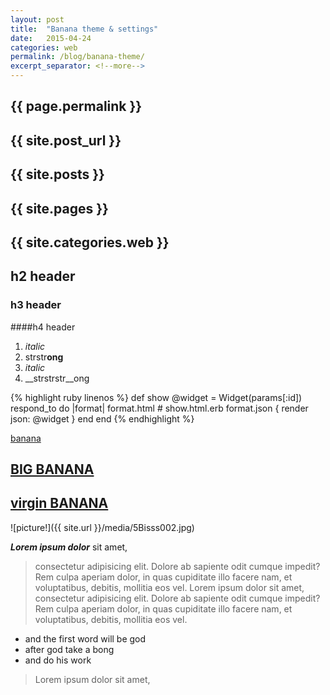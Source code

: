 ```yaml
---
layout: post
title:  "Banana theme & settings"
date:   2015-04-24 
categories: web
permalink: /blog/banana-theme/
excerpt_separator: <!--more-->
---
```


## {{ page.permalink }}

## {{ site.post_url }}

## {{ site.posts }}

## {{ site.pages }}

## {{ site.categories.web }}


## h2 header

### h3 header

####h4 header

1. *italic*
2. strstr**ong**
3. _italic_
4. __strstrstr__ong

{% highlight ruby linenos %}
def show
  @widget = Widget(params[:id])
  respond_to do |format|
    format.html # show.html.erb
    format.json { render json: @widget }
  end
end
{% endhighlight %}

<!--more-->

[banana](http://bananagarden.net/)


## [BIG BANANA](http://bananagarden.net/)

## [virgin BANANA](http://banana.net/)



![picture!]({{ site.url }}/media/5Bisss002.jpg)

***Lorem ipsum dolor*** sit amet, 

>consectetur adipisicing elit. Dolore ab sapiente odit cumque impedit? Rem 
>culpa aperiam dolor, in quas cupiditate illo facere nam, et voluptatibus, 
>debitis, mollitia eos vel. Lorem ipsum dolor sit amet, consectetur 
>adipisicing elit. Dolore ab sapiente odit cumque impedit? Rem culpa aperiam dolor, in quas cupiditate illo facere nam, et voluptatibus, debitis, mollitia eos vel.

* and the first word will be god 
* after god take a bong
* and do his work

>Lorem ipsum dolor sit amet, 